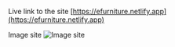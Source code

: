 Live link to the site
[https://efurniture.netlify.app](https://efurniture.netlify.app)

Image site
![Image site](/e-furniture/public/img-site.PNG)